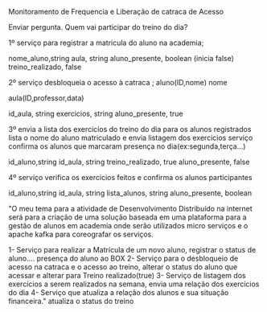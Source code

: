 Monitoramento de Frequencia e Liberação de catraca de Acesso

Enviar pergunta. Quem vai participar do treino do dia?

1º serviço para registrar a matricula do aluno na academia; 

nome_aluno,string
aula, string
aluno_presente, boolean (inicia false)
treino_realizado, false
    
2º serviço desbloqueia o acesso à catraca ; 
aluno(ID,nome)
nome

aula(ID,professor,data)


id_aula, string
exercicios, string
aluno_presente, true


3º envia a lista dos exercicíos do treino do dia para os alunos registrados
lista o nome do aluno matriculado e envia listagem dos exercicios
serviço confirma os alunos que marcaram presença no dia(ex:segunda,terça...)

id_aluno,string
id_aula, string
treino_realizado, true
aluno_presente, false

4º serviço verifica os exercicios feitos e confirma os alunos participantes

id_aluno,string
id_aula, string
lista_alunos, string
aluno_presente, boolean

"O meu tema para a atividade de Desenvolvimento Distribuído na internet será para a criação de uma solução baseada em uma plataforma para a gestão de alunos em academia onde serão utilizados micro serviços e o apache kafka para coreografar os serviços.

1- Serviço para realizar a Matrícula de um novo aluno,
                registrar o status de aluno.... presença do aluno ao BOX
2- Serviço para o desbloqueio de acesso na catraca e o acesso ao treino,
                alterar o status do aluno que acessar e alterar para Treino realizado(true)
3- Serviço de listagem dos exercícios a serem realizados na semana,
                envia uma relação dos exercícios do dia
4- Serviço que atualiza a relação dos alunos e sua situação financeira."
                atualiza o status do treino 